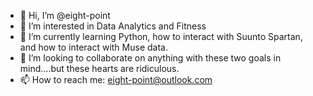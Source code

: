 - 👋 Hi, I’m @eight-point
- 👀 I’m interested in Data Analytics and Fitness
- 🌱 I’m currently learning Python, how to interact with Suunto Spartan, and how to interact with Muse data.
- 💞️ I’m looking to collaborate on anything with these two goals in mind....but these hearts are ridiculous.
- 📫 How to reach me: eight-point@outlook.com

<!---
eight-point/eight-point is a ✨ special ✨ repository because its `README.md` (this file) appears on your GitHub profile.
You can click the Preview link to take a look at your changes.
--->
